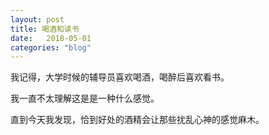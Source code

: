 ```yaml
---
layout: post
title: 喝酒和读书
date:   2018-05-01
categories: "blog"
---
```


我记得，大学时候的辅导员喜欢喝酒，喝醉后喜欢看书。  

我一直不太理解这是是一种什么感觉。  

直到今天我发现，恰到好处的酒精会让那些扰乱心神的感觉麻木。    



